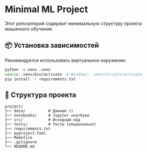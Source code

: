 # Minimal ML Project

Этот репозиторий содержит минимальную структуру проекта машинного обучения.

## 📦 Установка зависимостей

Рекомендуется использовать виртуальное окружение:

```bash
python -m venv .venv
source .venv/bin/activate  # Windows: .venv\Scripts\activate
pip install -r requirements.txt
```

## 📁 Структура проекта

```
project/
├── data/          # Данные ()
├── notebooks/     # Jupyter ноутбуки
├── src/           # Исходный код
├── tests/         # Тесты (опционально)
├── requirements.txt
├── pyproject.toml
├── Makefile
├── .gitignore
└── README.md
```
